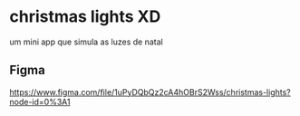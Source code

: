 # christmas lights XD
um mini app que simula as luzes de natal


## Figma
https://www.figma.com/file/1uPyDQbQz2cA4hOBrS2Wss/christmas-lights?node-id=0%3A1

